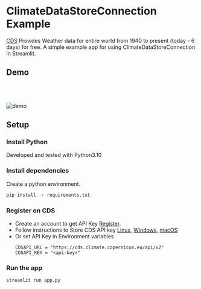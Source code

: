 # ClimateDataStoreConnection Example

[CDS](https://cds.climate.copernicus.eu/cdsapp#!/home) Provides Weather data for entire world from 1940 to present (today - 6 days) for free. 
A simple example app for using ClimateDataStoreConnection in Streamlit.

## Demo
<img src="demo_app.gif" alt="demo" style="margin-top:50px"></img>

## Setup

### Install Python

Developed and tested with Python3.10

### Install dependencies

Create a python environment.
```sh
pip install -r requirements.txt
```
### Register on CDS

- Create an account to get API Key [Register](https://cds.climate.copernicus.eu/user/register).
- Follow instructions to Store CDS API key [Linux](https://cds.climate.copernicus.eu/api-how-to#install-the-cds-api-client), [Windows](https://confluence.ecmwf.int/display/CKB/How+to+install+and+use+CDS+API+on+Windows), [macOS](https://confluence.ecmwf.int/display/CKB/How+to+install+and+use+CDS+API+on+macOS)
- Or set API Key in Environment variables
  ```
  CDSAPI_URL = "https://cds.climate.copernicus.eu/api/v2"
  CDSAPI_KEY = "<api-key>"
  ```

### Run the app

```sh
streamlit run app.py
```
